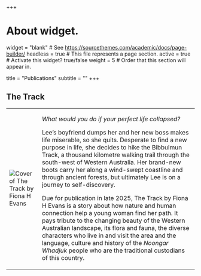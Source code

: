 +++
# About widget.
widget = "blank"  # See https://sourcethemes.com/academic/docs/page-builder/
headless = true  # This file represents a page section.
active = true  # Activate this widget? true/false
weight = 5  # Order that this section will appear in.

title = "Publications"
subtitle = ""
+++


## The Track

<table>
<tr>
<td> <img src = "cover.jpg"
     alt = "Cover of The Track by Fiona H Evans">
</td>
<td>

<i>What would you do if your perfect life collapsed?</i>


Lee’s boyfriend dumps her and her new boss makes life miserable, so she quits. Desperate to find a new purpose in life, she decides to hike the Bibbulmun Track, a thousand kilometre walking trail through the south-west of Western Australia. Her brand-new boots carry her along a wind-swept coastline and through ancient forests, but ultimately Lee is on a journey to self-discovery. 

Due for publication in late 2025, The Track by Fiona H Evans is a story about how nature and human connection help a young woman find her path. It pays tribute to the changing beauty of the Western Australian landscape, its flora and fauna, the diverse characters who live in and visit the area and the language, culture and history of the <i>Noongar Whadjuk</i> people who are the traditional custodians of this country.

</td>
</table>
